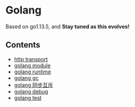 Golang
======

Based on go1.13.5, and **Stay tuned as this evolves!**

## Contents

* [http transport](http/README.md)
* [golang module](golang-module.md)
* [golang runtime](golang-runtime.md)
* [golang gc](golang-gc.md)
* [golang 同步互斥](golang-sync.md)
* [golang debug](golang-debug.md)
* [golang test](golang-test.md)